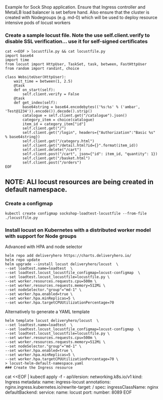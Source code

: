 Example for Sock Shop application. Ensure that Ingress controller and MetalLB load balancer is set before hand. Also ensure that the cluster is created with Nodegroups (e.g. md-0) which will be used to deploy resource intensive pods of locust workers

### Create a sample locust file. Note the use self.client.verify to disable SSL verification... use it for self-signed certificates
```
cat <<EOF > locustfile.py && cat locustfile.py
import base64
import time
from locust import HttpUser, TaskSet, task, between, FastHttpUser
from random import randint, choice

class WebsiteUser(HttpUser):
    wait_time = between(1, 2.5)
    @task
    def on_start(self):
        self.client.verify = False
    @task
    def get_index(self):
        base64string = base64.encodebytes(('%s:%s' % ('ambar', 'Test@1234')).encode()).decode().strip()
        catalogue = self.client.get("/catalogue").json()
        category_item = choice(catalogue)
        item_id = category_item["id"]
        self.client.get("/")
        self.client.get("/login", headers={"Authorization":"Basic %s" % base64string})
        self.client.get("/category.html")
        self.client.get("/detail.html?id={}".format(item_id))
        self.client.delete("/cart")
        self.client.post("/cart", json={"id": item_id, "quantity": 1})
        self.client.get("/basket.html")
        self.client.post("/orders")
EOF
```
## NOTE: ALl locust resources are being created in default namespace.
### Create a configmap 
```
kubectl create configmap sockshop-loadtest-locustfile --from-file ./locustfile.py
```

### Install locust on Kubernetes with a distributed worker model with support for Node groups
Advanced with HPA and node selector
```
helm repo add deliveryhero https://charts.deliveryhero.io/
helm repo update
helm upgrade --install locust deliveryhero/locust  \
--set loadtest.name=loadtest  \
--set loadtest.locust_locustfile_configmap=locust-configmap  \
--set loadtest.locust_locustfile=locustfile.py \
--set worker.resources.requests.cpu=500m \
--set worker.resources.requests.memory=512Mi \
--set nodeSelector."group"="md-1" \
--set worker.hpa.enabled=true \
--set worker.hpa.minReplicas=5 \
--set worker.hpa.targetCPUUtilizationPercentage=70
```
Alternatively to generate a YAML template
```
helm template locust deliveryhero/locust  \
--set loadtest.name=loadtest  \
--set loadtest.locust_locustfile_configmap=locust-configmap  \
--set loadtest.locust_locustfile=locustfile.py \
--set worker.resources.requests.cpu=500m \
--set worker.resources.requests.memory=512Mi \
--set nodeSelector."group"="md-1" \
--set worker.hpa.enabled=true \
--set worker.hpa.minReplicas=5 \
--set worker.hpa.targetCPUUtilizationPercentage=70 \
> locust-helm-default-namespace.yaml
### Create the Ingress resource
```
cat <<EOF | kubectl apply -f -
apiVersion: networking.k8s.io/v1
kind: Ingress
metadata:
  name: ingress-locust
  annotations:
    nginx.ingress.kubernetes.io/rewrite-target: /
spec:
  ingressClassName: nginx
  defaultBackend:
    service:
      name: locust
      port:
        number: 8089
EOF
```
